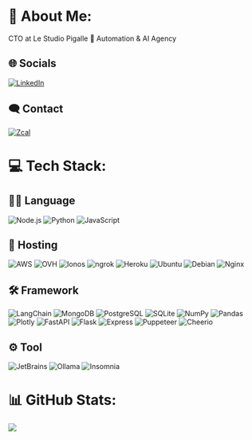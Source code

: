 # 💫 About Me:
CTO at Le Studio Pigalle 🤖 Automation & AI Agency

## 🌐 Socials
[![LinkedIn](https://img.shields.io/badge/LinkedIn-%230077B5.svg?logo=linkedin&logoColor=white)](https://linkedin.com/in/oscar-moisset) 

## 🗨️ Contact
[![Zcal](https://img.shields.io/badge/Zcal-%231a73e8.svg)](https://zcal.co/oscarlsp/) 

# 💻 Tech Stack:

## 👨‍💻 Language
![Node.js](https://img.shields.io/badge/Node.js-6DA55F?style=flat&logo=node.js&logoColor=white) ![Python](https://img.shields.io/badge/Python-3670A0?style=flat&logo=python&logoColor=ffdd54) ![JavaScript](https://img.shields.io/badge/JavaScript-%23323330.svg?style=flat&logo=javascript&logoColor=%23F7DF1E) 

## 🏡 Hosting
![AWS](https://img.shields.io/badge/AWS-232F3E.svg?style=flat&logo=amazonwebservices&logoColor=white) ![OVH](https://img.shields.io/badge/OVH-123F6D.svg?style=flat&logo=ovh&logoColor=white) ![Ionos](https://img.shields.io/badge/Ionos-003D8F.svg?style=flat&logo=ionos&logoColor=white) ![ngrok](https://img.shields.io/badge/ngrok-1F1E37.svg?style=flat&logo=ngrok&logoColor=white) ![Heroku](https://img.shields.io/badge/Heroku-%23430098.svg?style=flat&logo=heroku&logoColor=white) ![Ubuntu](https://img.shields.io/badge/Ubuntu-E95420.svg?style=flat&logo=ubuntu&logoColor=white) ![Debian](https://img.shields.io/badge/Debian-A81D33.svg?style=flat&logo=debian&logoColor=white) ![Nginx](https://img.shields.io/badge/Nginx-%23009639.svg?style=flat&logo=nginx&logoColor=white)

## 🛠️ Framework
![LangChain](https://img.shields.io/badge/LangChain-1C3C3C?style=flat&logo=langchain) ![MongoDB](https://img.shields.io/badge/MongoDB-%234ea94b.svg?style=flat&logo=mongodb&logoColor=white) ![PostgreSQL](https://img.shields.io/badge/PostgreSQL-4169E1.svg?style=flat&logo=postgresql&logoColor=white) ![SQLite](https://img.shields.io/badge/SQLite-003B57.svg?style=flat&logo=sqlite&logoColor=white) ![NumPy](https://img.shields.io/badge/NumPy-%23013243.svg?style=flat&logo=numpy&logoColor=white) ![Pandas](https://img.shields.io/badge/Pandas-%23150458.svg?style=flat&logo=pandas&logoColor=white) ![Plotly](https://img.shields.io/badge/Plotly-%233F4F75.svg?style=flat&logo=plotly&logoColor=white) ![FastAPI](https://img.shields.io/badge/FastAPI-009688.svg?style=flat&logo=fastapi&logoColor=white) ![Flask](https://img.shields.io/badge/Flask-%23000.svg?style=flat&logo=flask&logoColor=white) ![Express](https://img.shields.io/badge/Express-%23323330.svg?style=flat&logo=express&logoColor=%23F7DF1E) ![Puppeteer](https://img.shields.io/badge/Puppeteer-40B5A4.svg?style=flat&logo=puppeteer&logoColor=white) ![Cheerio](https://img.shields.io/badge/Cheerio-E88C1F.svg?style=flat&logo=cheerio&logoColor=white) 

## ⚙️ Tool
![JetBrains](https://img.shields.io/badge/JetBrains-000000?style=flat&logo=jetbrains&logoColor=white) ![Ollama](https://img.shields.io/badge/Ollama-000000?style=flat&logo=ollama&logoColor=white) ![Insomnia](https://img.shields.io/badge/Insomnia-4000BF?style=flat&logo=insomnia&logoColor=white)


# 📊 GitHub Stats:
![](https://github-readme-stats.vercel.app/api/top-langs/?username=Oscaro92&theme=solarized-dark&hide_border=false&include_all_commits=false&count_private=false&layout=compact)
